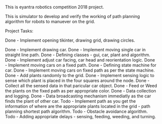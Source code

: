 This is eyantra robotics competition 2018 project.

This is simulator to develop and verify the working of path planning algorithm for robots to manuever on the grid.

Project Tasks:

  Done - Implement opening tikinter, drawing grid, drawing circles.

  Done - Implement drawing car.
  Done - Implement moving single car in straight line path.
  Done - Defining classes - gui, car, plant and algorithm.
  Done - Implement adjust car facing, car head and reorientation logic.
  Done - Implement moving cars on a fixed path.
  Done - Defining state machine for car.
  Done - Implement moving cars on fixed path as per the state machine.
  Done - Add plants randomly to the grid.
  Done - Implement sensing logic to sense which plant is placed in the four squares around the node.
  Done - Collect all the sensed data in that paricular car object.
  Done - Feed or Weed the plants on the fixed path as per appropriate color.
  Done - Data collection and logging.
  Done - Data broadcasting mechanism immediatly as the car finds the plant of other car.
  Todo - Implement path as you get the information of where are the appropriate plants located in the grid - path planning shortest path algorithm.
  Todo - Obstacle avoidance algorithm.
  Todo - Adding appropriate delays - sensing, feeding, weeding, and turning.
